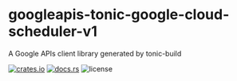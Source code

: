 # googleapis-tonic-google-cloud-scheduler-v1

A Google APIs client library generated by tonic-build

[![crates.io](https://img.shields.io/crates/v/googleapis-tonic-google-cloud-scheduler-v1)](https://crates.io/crates/googleapis-tonic-google-cloud-scheduler-v1)
[![docs.rs](https://img.shields.io/docsrs/googleapis-tonic-google-cloud-scheduler-v1)](https://docs.rs/googleapis-tonic-google-cloud-scheduler-v1)
![license](https://img.shields.io/crates/l/googleapis-tonic-google-cloud-scheduler-v1)
